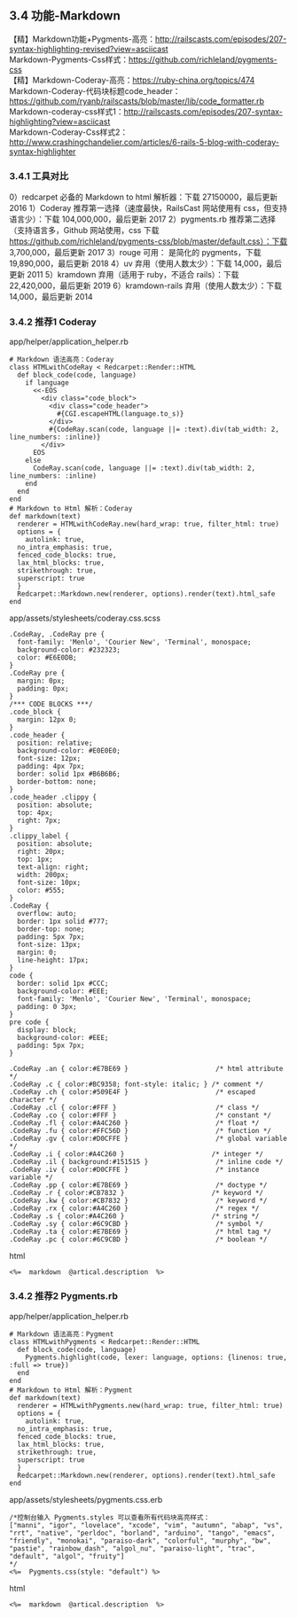 ## 3.4 功能-Markdown
【精】Markdown功能+Pygments-高亮：<http://railscasts.com/episodes/207-syntax-highlighting-revised?view=asciicast>		
Markdown-Pygments-Css样式：<https://github.com/richleland/pygments-css>		
【精】Markdown-Coderay-高亮：<https://ruby-china.org/topics/474>		
Markdown-Coderay-代码块标题code_header：<https://github.com/ryanb/railscasts/blob/master/lib/code_formatter.rb>		
Markdown-coderay-css样式1：<http://railscasts.com/episodes/207-syntax-highlighting?view=asciicast>		
Markdown-Coderay-Css样式2：<http://www.crashingchandelier.com/articles/6-rails-5-blog-with-coderay-syntax-highlighter>	

### 3.4.1 工具对比
0）redcarpet 必备的 Markdown to html 解析器：下载 27150000，最后更新 2016
1）Coderay 推荐第一选择（速度最快，RailsCast 网站使用有 css，但支持语言少）：下载 104,000,000，最后更新 2017
2）pygments.rb 推荐第二选择（支持语言多，Github 网站使用，css 下载 https://github.com/richleland/pygments-css/blob/master/default.css）：下载 3,700,000，最后更新 2017
3）rouge 可用： 是简化的 pygments，下载 19,890,000，最后更新 2018
4）uv 弃用（使用人数太少）：下载 14,000，最后更新 2011
5）kramdown 弃用（适用于 ruby，不适合 rails）：下载 22,420,000，最后更新 2019
6）kramdown-rails 弃用（使用人数太少）：下载 14,000，最后更新 2014

### 3.4.2 推荐1 Coderay
app/helper/application_helper.rb
```
# Markdown 语法高亮：Coderay  
class HTMLwithCodeRay < Redcarpet::Render::HTML  
  def block_code(code, language)  
    if language  
      <<-EOS  
        <div class="code_block"> 
          <div class="code_header"> 
            #{CGI.escapeHTML(language.to_s)}  
          </div> 
          #{CodeRay.scan(code, language ||= :text).div(tab_width: 2, line_numbers: :inline)}  
        </div> 
      EOS  
    else  
      CodeRay.scan(code, language ||= :text).div(tab_width: 2, line_numbers: :inline)  
    end  
  end
end  
# Markdown to Html 解析：Coderay  
def markdown(text)  
  renderer = HTMLwithCodeRay.new(hard_wrap: true, filter_html: true)  
  options = {  
    autolink: true,  
  no_intra_emphasis: true,  
  fenced_code_blocks: true,  
  lax_html_blocks: true,  
  strikethrough: true,  
  superscript: true  
  }  
  Redcarpet::Markdown.new(renderer, options).render(text).html_safe  
end
```
app/assets/stylesheets/coderay.css.scss
```
.CodeRay, .CodeRay pre {  
  font-family: 'Menlo', 'Courier New', 'Terminal', monospace;  
  background-color: #232323;  
  color: #E6E0DB;  
}  
.CodeRay pre {  
  margin: 0px;  
  padding: 0px;  
}  
/*** CODE BLOCKS ***/  
.code_block {  
  margin: 12px 0;  
}  
.code_header {  
  position: relative;  
  background-color: #E0E0E0;  
  font-size: 12px;  
  padding: 4px 7px;  
  border: solid 1px #B6B6B6;  
  border-bottom: none;  
}  
.code_header .clippy {  
  position: absolute;  
  top: 4px;  
  right: 7px;  
}  
.clippy_label {  
  position: absolute;  
  right: 20px;  
  top: 1px;  
  text-align: right;  
  width: 200px;  
  font-size: 10px;  
  color: #555;  
}  
.CodeRay {  
  overflow: auto;  
  border: 1px solid #777;  
  border-top: none;  
  padding: 5px 7px;  
  font-size: 13px;  
  margin: 0;  
  line-height: 17px;  
}  
code {  
  border: solid 1px #CCC;  
  background-color: #EEE;  
  font-family: 'Menlo', 'Courier New', 'Terminal', monospace;  
  padding: 0 3px;  
}  
pre code {  
  display: block;  
  background-color: #EEE;  
  padding: 5px 7px;  
}  
  
.CodeRay .an { color:#E7BE69 }                      /* html attribute */  
.CodeRay .c { color:#BC9358; font-style: italic; } /* comment */  
.CodeRay .ch { color:#509E4F }                      /* escaped character */  
.CodeRay .cl { color:#FFF }                         /* class */  
.CodeRay .co { color:#FFF }                         /* constant */  
.CodeRay .fl { color:#A4C260 }                      /* float */  
.CodeRay .fu { color:#FFC56D }                      /* function */  
.CodeRay .gv { color:#D0CFFE }                      /* global variable */  
.CodeRay .i { color:#A4C260 }                      /* integer */  
.CodeRay .il { background:#151515 }                 /* inline code */  
.CodeRay .iv { color:#D0CFFE }                      /* instance variable */  
.CodeRay .pp { color:#E7BE69 }                      /* doctype */  
.CodeRay .r { color:#CB7832 }                      /* keyword */  
.CodeRay .kw { color:#CB7832 }                      /* keyword */  
.CodeRay .rx { color:#A4C260 }                      /* regex */  
.CodeRay .s { color:#A4C260 }                      /* string */  
.CodeRay .sy { color:#6C9CBD }                      /* symbol */  
.CodeRay .ta { color:#E7BE69 }                      /* html tag */  
.CodeRay .pc { color:#6C9CBD }                      /* boolean */
```
html
```
<%=  markdown  @artical.description  %>
```
### 3.4.2 推荐2 Pygments.rb
app/helper/application_helper.rb
```
# Markdown 语法高亮：Pygment  
class HTMLwithPygments < Redcarpet::Render::HTML  
  def block_code(code, language)  
    Pygments.highlight(code, lexer: language, options: {linenos: true, :full => true})  
  end  
end  
# Markdown to Html 解析：Pygment  
def markdown(text)  
  renderer = HTMLwithPygments.new(hard_wrap: true, filter_html: true)  
  options = {  
    autolink: true,  
  no_intra_emphasis: true,  
  fenced_code_blocks: true,  
  lax_html_blocks: true,  
  strikethrough: true,  
  superscript: true  
  }  
  Redcarpet::Markdown.new(renderer, options).render(text).html_safe  
end
```
app/assets/stylesheets/pygments.css.erb
```
/*控制台输入 Pygments.styles 可以查看所有代码块高亮样式：  
["manni", "igor", "lovelace", "xcode", "vim", "autumn", "abap", "vs", "rrt", "native", "perldoc", "borland", "arduino", "tango", "emacs", "friendly", "monokai", "paraiso-dark", "colorful", "murphy", "bw", "pastie", "rainbow_dash", "algol_nu", "paraiso-light", "trac", "default", "algol", "fruity"]  
*/  
<%=  Pygments.css(style: "default") %>
```
html
```
<%=  markdown  @artical.description  %>
```
